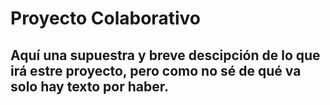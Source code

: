 # Proyecto Colaborativo
## Aquí una supuestra y breve descipción de lo que irá estre proyecto, pero como no sé de qué va solo hay texto por haber.
